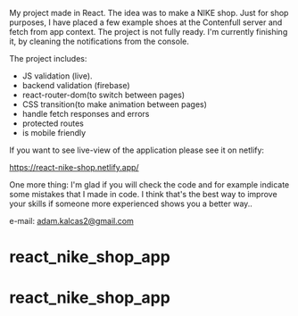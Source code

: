 My project made in React. The idea was to make a NIKE shop. Just for shop purposes, I have placed a few example shoes at the Contenfull server and fetch from app context.
The project is not fully ready. I'm currently finishing it, by cleaning the notifications from the console. 

The project includes:
- JS validation (live).
- backend validation (firebase) 
- react-router-dom(to switch between pages)
- CSS transition(to make animation between pages)
- handle fetch responses and errors
- protected routes 
- is mobile friendly

If you want to see live-view of the application please see it on netlify:

https://react-nike-shop.netlify.app/

One more thing: I'm glad if you will check the code and for example indicate some mistakes that I made in code. I think that's the best way to improve your skills if someone more experienced shows you a better way..

e-mail: adam.kalcas2@gmail.com




# react_nike_shop_app

# react_nike_shop_app

